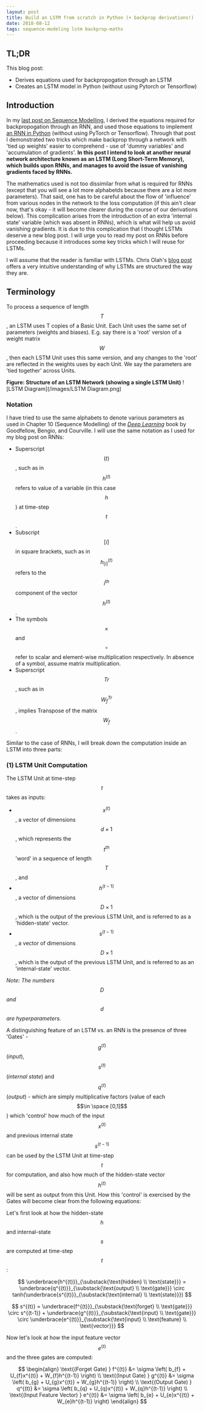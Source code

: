 ```yaml
---
layout: post
title: Build an LSTM from scratch in Python (+ backprop derivations!)
date: 2018-08-12
tags: sequence-modeling lstm backprop-maths
---
```

## TL;DR
This blog post:
* Derives equations used for backpropogation through an LSTM
* Creates an LSTM model in Python (without using Pytorch or Tensorflow)

## Introduction
In my [last post on Sequence Modelling](https://talwarabhimanyu.github.io/blog/2018/07/31/rnn-backprop), I derived the equations required for backpropogation through an RNN, and used those equations to implement [an RNN in Python](https://github.com/talwarabhimanyu/Learning-by-Coding/blob/master/Deep%20Learning%20from%20Scratch/RNN%20from%20Scratch/RNN%20from%20Scratch.ipynb) (without using PyTorch or Tensorflow). Through that post I demonstrated two tricks which make backprop through a network with 'tied up weights' easier to comprehend - use of 'dummy variables' and 'accumulation of gradients'. **In this post I intend to look at another neural network architecture known as an LSTM (Long Short-Term Memory), which builds upon RNNs, and manages to avoid the issue of vanishing gradients faced by RNNs.**

The mathematics used is not too dissimilar from what is required for RNNs (except that you will see a lot more alphabetds because there are a lot more parameters). That said, one has to be careful about the flow of 'influence' from various nodes in the network to the loss computation (if this ain't clear now, that's okay - it will become clearer during the course of our derivations below). This complication arises from the introduction of an extra 'internal state' variable (which was absent in RNNs), which is what will help us avoid vanishing gradients. It is due to this complication that I thought LSTMs deserve a new blog post. I will urge you to read my post on RNNs before proceeding because it introduces some key tricks which I will reuse for LSTMs.

I will assume that the reader is familiar with LSTMs. Chris Olah's [blog post](http://colah.github.io/posts/2015-08-Understanding-LSTMs/) offers a very intuitive understanding of why LSTMs are structured the way they are.

## Terminology
To process a sequence of length $$T$$, an LSTM uses T copies of a Basic Unit. Each Unit uses the same set of parameters (weights and biases). E.g. say there is a 'root' version of a weight matrix $$W$$, then each LSTM Unit uses this same version, and any changes to the 'root' are reflected in the weights uses by each Unit. We say the parameters are 'tied together' across Units.

**Figure: Structure of an LSTM Network (showing a single LSTM Unit)**
![LSTM Diagram](/images/LSTM Diagram.png)

### Notation
I have tried to use the same alphabets to denote various parameters as used in Chapter 10 (Sequence Modelling) of the [_Deep Learning_](https://www.deeplearningbook.org/) book by Goodfellow, Bengio, and Courville. I will use the same notation as I used for my blog post on RNNs:

* Superscript $$(t)$$, such as in $$h^{(t)}$$ refers to value of a variable (in this case $$h$$) at time-step $$t$$.
* Subscript $$[i]$$ in square brackets, such as in $$h^{(t)}_{[i]}$$ refers to the $$i^{th}$$ component of the vector $$h^{(t)}$$.
* The symbols $$\times$$ and $$\circ$$ refer to scalar and element-wise multiplication respectively. In absence of a symbol, assume matrix multiplication.
* Superscript $$Tr$$, such as in $$W_f^{Tr}$$, implies Transpose of the matrix $$W_f$$.

Similar to the case of RNNs, I will break down the computation inside an LSTM into three parts:

### (1) LSTM Unit Computation
The LSTM Unit at time-step $$t$$ takes as inputs:
* $$x^{(t)}$$, a vector of dimensions $$d \times 1$$, which represents the $$t^{th}$$ 'word' in a sequence of length $$T$$, and
* $$h^{(t-1)}$$, a vector of dimensions $$D \times 1$$, which is the output of the previous LSTM Unit, and is referred to as a 'hidden-state' vector.
* $$s^{(t-1)}$$, a vector of dimensions $$D \times 1$$, which is the output of the previous LSTM Unit, and is referred to as an 'internal-state' vector.

_Note: The numbers $$D$$ and $$d$$ are hyperparameters._

A distinguishing feature of an LSTM vs. an RNN is the presence of three 'Gates' - $$g^{(t)}$$ (_input_), $$s^{(t)}$$ (_internal state_) and $$q^{(t)}$$ (_output_) - which are simply multiplicative factors (value of each $$\in \space [0,1]$$) which 'control' how much of the input $$x^{(t)}$$ and previous internal state $$s^{(t-1)}$$ can be used by the LSTM Unit at time-step $$t$$ for computation, and also how much of the hidden-state vector $$h^{(t)}$$ will be sent as output from this Unit. How this 'control' is exercised by the Gates will become clear from the following equations:

Let's first look at how the hidden-state $$h$$ and internal-state $$s$$ are computed at time-step $$t$$:

$$
\underbrace{h^{(t)}}_{\substack{\text{hidden} \\ \text{state}}} = \underbrace{q^{(t)}}_{\substack{\text{output} \\ \text{gate}}} \circ tanh(\underbrace{s^{(t)}}_{\substack{\text{internal} \\ \text{state}}})
$$

$$
s^{(t)} = \underbrace{f^{(t)}}_{\substack{\text{forget} \\ \text{gate}}} \circ s^{(t-1)} + \underbrace{g^{(t)}}_{\substack{\text{input} \\ \text{gate}}} \circ \underbrace{e^{(t)}}_{\substack{\text{input} \\ \text{feature} \\ \text{vector}}}
$$

Now let's look at how the input feature vector $$e^{(t)}$$ and the three gates are computed:

$$
\begin{align}
\text{(Forget Gate) } f^{(t)} &= \sigma \left( b_{f} + U_{f}x^{(t)} + W_{f}h^{(t-1)} \right)
\\
\text{(Input Gate) } g^{(t)} &= \sigma \left( b_{g} + U_{g}x^{(t)} + W_{g}h^{(t-1)} \right)
\\
\text{(Output Gate) } q^{(t)} &= \sigma \left( b_{q} + U_{q}x^{(t)} + W_{q}h^{(t-1)} \right)
\\
\text{(Input Feature Vector) } e^{(t)} &= \sigma \left( b_{e} + U_{e}x^{(t)} + W_{e}h^{(t-1)} \right)
\end{align}
$$
